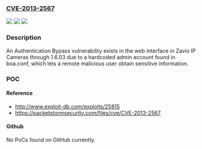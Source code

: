 ### [CVE-2013-2567](https://cve.mitre.org/cgi-bin/cvename.cgi?name=CVE-2013-2567)
![](https://img.shields.io/static/v1?label=Product&message=n%2Fa&color=blue)
![](https://img.shields.io/static/v1?label=Version&message=n%2Fa&color=blue)
![](https://img.shields.io/static/v1?label=Vulnerability&message=n%2Fa&color=brighgreen)

### Description

An Authentication Bypass vulnerability exists in the web interface in Zavio IP Cameras through 1.6.03 due to a hardcoded admin account found in boa.conf, which lets a remote malicious user obtain sensitive information.

### POC

#### Reference
- http://www.exploit-db.com/exploits/25815
- https://packetstormsecurity.com/files/cve/CVE-2013-2567

#### Github
No PoCs found on GitHub currently.

